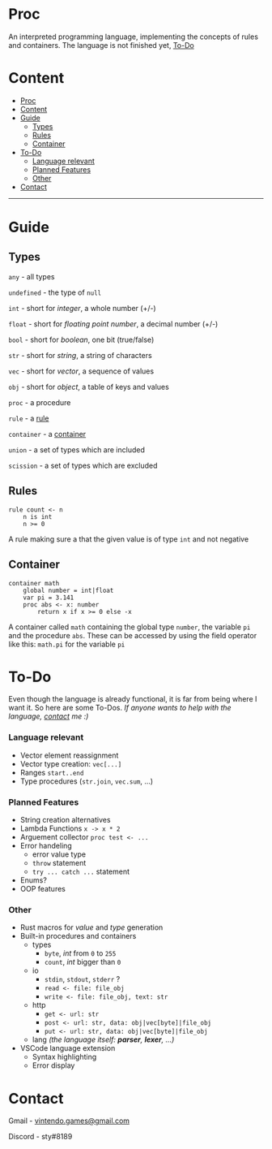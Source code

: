 # Proc
An interpreted programming language, implementing the concepts of rules and containers. The language is not finished yet, [To-Do](#to-do)

# Content
- [Proc](#proc)
- [Content](#content)
- [Guide](#guide)
  - [Types](#types)
  - [Rules](#rules)
  - [Container](#container)
- [To-Do](#to-do)
    - [Language relevant](#language-relevant)
    - [Planned Features](#planned-features)
    - [Other](#other)
- [Contact](#contact)

---

# Guide

## Types
`any` - all types

`undefined` - the type of `null`

`int` - short for *integer*, a whole number (+/-)

`float` - short for *floating point number*, a decimal number (+/-)

`bool` - short for *boolean*, one bit (true/false)

`str` - short for *string*, a string of characters

`vec` - short for *vector*, a sequence of values

`obj` - short for *object*, a table of keys and values

`proc` - a procedure

`rule` - a [rule](#rules)

`container` - a [container](#container)

`union` - a set of types which are included

`scission` - a set of types which are excluded

## Rules
```
rule count <- n
    n is int
    n >= 0
```
A rule making sure a that the given value is of type `int` and not negative

## Container
```
container math
    global number = int|float
    var pi = 3.141
    proc abs <- x: number
        return x if x >= 0 else -x
```
A container called `math` containing the global type `number`, the variable `pi` and the procedure `abs`. These can be accessed by using the field operator like this: `math.pi` for the variable `pi`

# To-Do
Even though the language is already functional, it is far from being where I want it. So here are some To-Dos. 
*If anyone wants to help with the language, [contact](#contact) me :)*

### Language relevant
- Vector element reassignment
- Vector type creation: `vec[...]`
- Ranges `start..end`
- Type procedures (`str.join`, `vec.sum`, ...)
### Planned Features
- String creation alternatives
- Lambda Functions `x -> x * 2`
- Arguement collector `proc test <- ...`
- Error handeling
    - error value type
    - `throw` statement
    - `try ... catch ...` statement
- Enums?
- OOP features
### Other
- Rust macros for *value* and *type* generation
- Built-in procedures and containers
    - types
        - `byte`, *int* from `0` to `255`
        - `count`, *int* bigger than `0`
    - io
        - `stdin`, `stdout`, `stderr` ?
        - `read <- file: file_obj`
        - `write <- file: file_obj, text: str`
    - http
        - `get <- url: str`
        - `post <- url: str, data: obj|vec[byte]|file_obj`
        - `put <- url: str, data: obj|vec[byte]|file_obj`
    - lang *(the language itself: **parser**, **lexer**, ...)*
- VSCode language extension
    - Syntax highlighting
    - Error display

# Contact

Gmail - vintendo.games@gmail.com

Discord - sty#8189